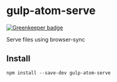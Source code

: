 # gulp-atom-serve

[![Greenkeeper badge](https://badges.greenkeeper.io/ricardocasares/gulp-atom-serve.svg)](https://greenkeeper.io/)

Serve files using browser-sync

## Install

`npm install --save-dev gulp-atom-serve`
